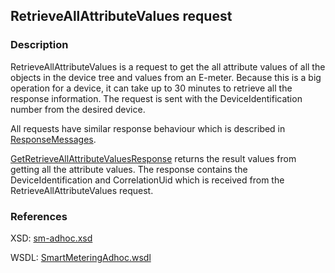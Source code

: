 ## RetrieveAllAttributeValues request

### Description
RetrieveAllAttributeValues is a request to get the all attribute values of all the objects in the device tree and values from an E-meter. Because this is a big operation for a device, it can take up to 30 minutes to retrieve all the response information.
The request is sent with the DeviceIdentification number from the desired device.

All requests have similar response behaviour which is described in [ResponseMessages](./ResponseMessages.md).

[GetRetrieveAllAttributeValuesResponse](GetRetrieveAllAttributeValuesResponse.md) returns the result values from getting all the attribute values. The response contains the DeviceIdentification and CorrelationUid which is received from the RetrieveAllAttributeValues request.

### References

XSD: [sm-adhoc.xsd](https://github.com/OSGP/Platform/blob/development/osgp-adapter-ws-smartmetering/src/main/webapp/WEB-INF/wsdl/smartmetering/schemas/sm-adhoc.xsd)

WSDL: [SmartMeteringAdhoc.wsdl](https://github.com/OSGP/Platform/blob/development/osgp-adapter-ws-smartmetering/src/main/webapp/WEB-INF/wsdl/smartmetering/SmartMeteringAdhoc.wsdl)


